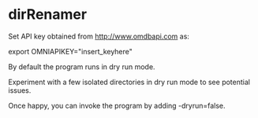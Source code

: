 # dirRenamer

Set API key obtained from http://www.omdbapi.com as:

export OMNIAPIKEY="insert_keyhere"

By default the program runs in dry run mode. 

Experiment with a few isolated directories in dry run mode to see potential issues.

Once happy, you can invoke the program by adding -dryrun=false.